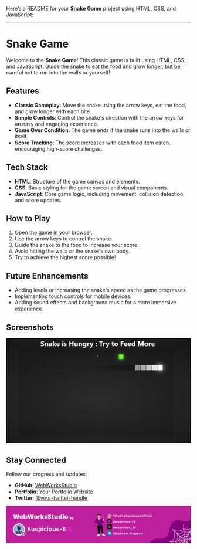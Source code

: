 Here’s a README for your **Snake Game** project using HTML, CSS, and JavaScript:

---

# Snake Game

Welcome to the **Snake Game**! This classic game is built using HTML, CSS, and JavaScript. Guide the snake to eat the food and grow longer, but be careful not to run into the walls or yourself!

## Features

- **Classic Gameplay**: Move the snake using the arrow keys, eat the food, and grow longer with each bite.
- **Simple Controls**: Control the snake's direction with the arrow keys for an easy and engaging experience.
- **Game Over Condition**: The game ends if the snake runs into the walls or itself.
- **Score Tracking**: The score increases with each food item eaten, encouraging high-score challenges.

## Tech Stack

- **HTML**: Structure of the game canvas and elements.
- **CSS**: Basic styling for the game screen and visual components.
- **JavaScript**: Core game logic, including movement, collision detection, and score updates.

## How to Play

1. Open the game in your browser.
2. Use the arrow keys to control the snake.
3. Guide the snake to the food to increase your score.
4. Avoid hitting the walls or the snake's own body.
5. Try to achieve the highest score possible!

## Future Enhancements

- Adding levels or increasing the snake's speed as the game progresses.
- Implementing touch controls for mobile devices.
- Adding sound effects and background music for a more immersive experience.

## Screenshots

[![SS](https://github.com/Auspicious-EX/WebWorksStudio/blob/main/2.%20Snake%20Game/1.png?raw=true)](https://github.com/Auspicious-EX/WebWorksStudio)


## Stay Connected

Follow our progress and updates:

- **GitHub**: [WebWorksStudio](https://github.com/Auspicious-EX/)
- **Portfolio**: [Your Portfolio Website](auspicious.me)
- **Twitter**: [@your-twitter-handle](https://twitter.com/Auspicious_EX)

[![Footer](https://github.com/Auspicious-EX/WebWorksStudio/blob/main/imgs/footer.gif?raw=true)](https://github.com/Auspicious-EX/WebWorksStudio)